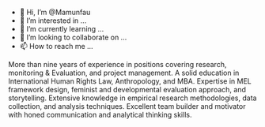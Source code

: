 - 👋 Hi, I’m @Mamunfau
- 👀 I’m interested in ...
- 🌱 I’m currently learning ...
- 💞️ I’m looking to collaborate on ...
- 📫 How to reach me ...

<!---
Mamunfau/Mamunfau is a ✨ special ✨ repository because its `README.md` (this file) appears on your GitHub profile.
You can click the Preview link to take a look at your changes.
--->
More than nine years of experience in positions covering research, monitoring & Evaluation, and project management. A solid education in International Human Rights Law, Anthropology, and MBA. Expertise in MEL framework design, feminist and developmental evaluation approach, and storytelling. Extensive knowledge in empirical research methodologies, data collection, and analysis techniques. Excellent team builder and motivator with honed communication and analytical thinking skills.
